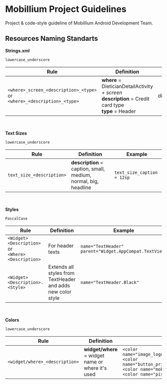 # Mobillium Project Guidelines

Project & code-style guideline of Mobillium Android Development Team.

## Resources Naming Standarts

**Strings.xml**

    lowercase_underscore

| Rule | Definition | Example | Common
|--|--|--|--|
| `<where>_screen_<description>_<type>` <br> or <br> `<where>_<description>_<type>` | **where** = DieticianDetailActivity + *screen* <br> **description** = Credit card type <br> **type** = Header  | dietician_detail_screen_credit_card_type_header | common_loading


<br>

**Text Sizes**

    lowercase_underscore

| Rule | Definition | Example
|--|--|--|
| `text_size_<description>`  | **description** = caption, small, medium, normal, big, headline |  `text_size_caption = 12sp` 

<br>

**Styles**

    PascalCase

| Rule | Definition | Example
|--|--|--|
| `<Widget><Description>`<br> or <br> `<Where><Description>` | For header texts| `name="TextHeader" parent="Widget.AppCompat.TextView"` |
|`<Widget><Description>.<Style>`| Extends all styles from TextHeader and adds new color style | `name="TextHeader.Black"` |

<br>

**Colors** 

    lowercase_underscore

| Rule | Definition | Example
|--|--|--|
| `<widget/where>_<description>`| **widget/where** =  widget name or where it's used | `<color name="image_logo_tint">@color/mobillium_blue</color>` <br> `<color name="button_primary">@color/pistachio</color>`<br> `<color name="mobillium_blue">#4b7bec</color>`<br> `<color name="pistachio">#93c572</color>`
